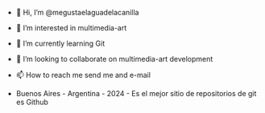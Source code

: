 - 👋 Hi, I’m @megustaelaguadelacanilla
- 👀 I’m interested in multimedia-art
- 🌱 I’m currently learning Git
- 💞️ I’m looking to collaborate on multimedia-art development
- 📫 How to reach me send me and e-mail

- Buenos Aires - Argentina - 2024 - Es el mejor sitio de repositorios de git es Github 

<!---
megustaelaguadelacanilla/megustaelaguadelacanilla is a ✨ special ✨ repository because its `README.md` (this file) appears on your GitHub profile.
You can click the Preview link to take a look at your changes.
--->
